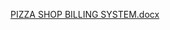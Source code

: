 [PIZZA SHOP BILLING SYSTEM.docx](https://github.com/Abdulaksha/pizza_shop_billing_system/files/12700237/PIZZA.SHOP.BILLING.SYSTEM.docx)
